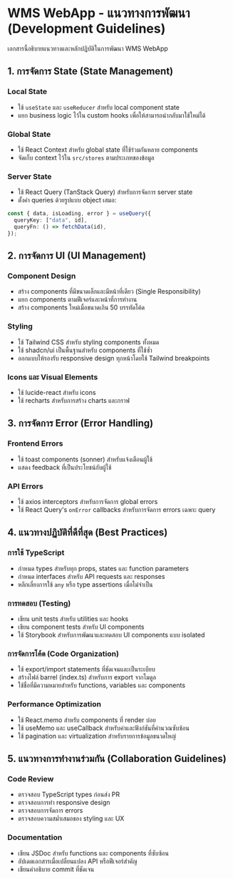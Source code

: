 # WMS WebApp - แนวทางการพัฒนา (Development Guidelines)

เอกสารนี้อธิบายแนวทางและหลักปฏิบัติในการพัฒนา WMS WebApp

## 1. การจัดการ State (State Management)

### Local State

- ใช้ `useState` และ `useReducer` สำหรับ local component state
- แยก business logic ไว้ใน custom hooks เพื่อให้สามารถนำกลับมาใช้ใหม่ได้

### Global State

- ใช้ React Context สำหรับ global state ที่ใช้ร่วมกันหลาย components
- จัดเก็บ context ไว้ใน `src/stores` ตามประเภทของข้อมูล

### Server State

- ใช้ React Query (TanStack Query) สำหรับการจัดการ server state
- ตั้งค่า queries ด้วยรูปแบบ object เสมอ:

```typescript
const { data, isLoading, error } = useQuery({
  queryKey: ["data", id],
  queryFn: () => fetchData(id),
});
```

## 2. การจัดการ UI (UI Management)

### Component Design

- สร้าง components ที่มีขนาดเล็กและมีหน้าที่เดียว (Single Responsibility)
- แยก components ตามฟีเจอร์และหน้าที่การทำงาน
- สร้าง components ใหม่เมื่อขนาดเกิน 50 บรรทัดโค้ด

### Styling

- ใช้ Tailwind CSS สำหรับ styling components ทั้งหมด
- ใช้ shadcn/ui เป็นพื้นฐานสำหรับ components ที่ใช้ซ้ำ
- ออกแบบให้รองรับ responsive design ทุกหน้าโดยใช้ Tailwind breakpoints

### Icons และ Visual Elements

- ใช้ lucide-react สำหรับ icons
- ใช้ recharts สำหรับการสร้าง charts และกราฟ

## 3. การจัดการ Error (Error Handling)

### Frontend Errors

- ใช้ toast components (sonner) สำหรับแจ้งเตือนผู้ใช้
- แสดง feedback ที่เป็นประโยชน์กับผู้ใช้

### API Errors

- ใช้ axios interceptors สำหรับการจัดการ global errors
- ใช้ React Query's `onError` callbacks สำหรับการจัดการ errors เฉพาะ query

## 4. แนวทางปฏิบัติที่ดีที่สุด (Best Practices)

### การใช้ TypeScript

- กำหนด types สำหรับทุก props, states และ function parameters
- กำหนด interfaces สำหรับ API requests และ responses
- หลีกเลี่ยงการใช้ `any` หรือ type assertions เมื่อไม่จำเป็น

### การทดสอบ (Testing)

- เขียน unit tests สำหรับ utilities และ hooks
- เขียน component tests สำหรับ UI components
- ใช้ Storybook สำหรับการพัฒนาและทดสอบ UI components แบบ isolated

### การจัดการโค้ด (Code Organization)

- ใช้ export/import statements ที่ชัดเจนและเป็นระเบียบ
- สร้างไฟล์ barrel (index.ts) สำหรับการ export จากโมดูล
- ใช้ชื่อที่มีความหมายสำหรับ functions, variables และ components

### Performance Optimization

- ใช้ React.memo สำหรับ components ที่ render บ่อย
- ใช้ useMemo และ useCallback สำหรับค่าและฟังก์ชันที่คำนวณซับซ้อน
- ใช้ pagination และ virtualization สำหรับรายการข้อมูลขนาดใหญ่

## 5. แนวทางการทำงานร่วมกัน (Collaboration Guidelines)

### Code Review

- ตรวจสอบ TypeScript types ก่อนส่ง PR
- ตรวจสอบการทำ responsive design
- ตรวจสอบการจัดการ errors
- ตรวจสอบความสม่ำเสมอของ styling และ UX

### Documentation

- เขียน JSDoc สำหรับ functions และ components ที่ซับซ้อน
- อัปเดตเอกสารเมื่อเปลี่ยนแปลง API หรือฟีเจอร์สำคัญ
- เขียนคำอธิบาย commit ที่ชัดเจน
